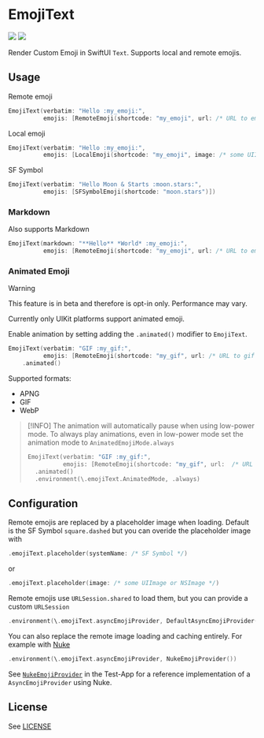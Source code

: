 # EmojiText

[![](https://img.shields.io/endpoint?url=https%3A%2F%2Fswiftpackageindex.com%2Fapi%2Fpackages%2Fdivadretlaw%2FEmojiText%2Fbadge%3Ftype%3Dplatforms)](https://swiftpackageindex.com/divadretlaw/EmojiText)
[![](https://img.shields.io/endpoint?url=https%3A%2F%2Fswiftpackageindex.com%2Fapi%2Fpackages%2Fdivadretlaw%2FEmojiText%2Fbadge%3Ftype%3Dswift-versions)](https://swiftpackageindex.com/divadretlaw/EmojiText)


Render Custom Emoji in SwiftUI `Text`. Supports local and remote emojis.

## Usage

Remote emoji

```swift
EmojiText(verbatim: "Hello :my_emoji:",
          emojis: [RemoteEmoji(shortcode: "my_emoji", url: /* URL to emoji */)])
```

Local emoji

```swift
EmojiText(verbatim: "Hello :my_emoji:",
          emojis: [LocalEmoji(shortcode: "my_emoji", image: /* some UIImage or NSImage */)])
```

SF Symbol

```swift
EmojiText(verbatim: "Hello Moon & Starts :moon.stars:",
          emojis: [SFSymbolEmoji(shortcode: "moon.stars")])
```

### Markdown

Also supports Markdown

```swift
EmojiText(markdown: "**Hello** *World* :my_emoji:",
          emojis: [RemoteEmoji(shortcode: "my_emoji", url: /* URL to emoji */)])
```

### Animated Emoji

> [!WARNING]
> This feature is in beta and therefore is opt-in only. Performance may vary.

Currently only UIKit platforms support animated emoji.

Enable animation by setting adding the `.animated()` modifier to `EmojiText`.

```swift
EmojiText(verbatim: "GIF :my_gif:",
          emojis: [RemoteEmoji(shortcode: "my_gif", url: /* URL to gif */)])
    .animated()
```

Supported formats:

- APNG
- GIF
- WebP

> [!INFO]
> The animation will automatically pause when using low-power mode. To always play animations, even in low-power mode set the animation mode to `AnimatedEmojiMode.always`
> 
> ```swift
> EmojiText(verbatim: "GIF :my_gif:",
>           emojis: [RemoteEmoji(shortcode: "my_gif", url:  /* URL to gif */)])
>   .animated()
>   .environment(\.emojiText.AnimatedMode, .always)
> ```

## Configuration

Remote emojis are replaced by a placeholder image when loading. Default is the SF Symbol `square.dashed` but you can overide the placeholder image with

```swift
.emojiText.placeholder(systemName: /* SF Symbol */)
```

or

```swift
.emojiText.placeholder(image: /* some UIImage or NSImage */)
```

Remote emojis use `URLSession.shared` to load them, but you can provide a custom `URLSession`

```swift
.environment(\.emojiText.asyncEmojiProvider, DefaultAsyncEmojiProvider(session: myUrlSession))
```

You can also replace the remote image loading and caching entirely. For example with [Nuke](https://github.com/kean/Nuke)

```swift
.environment(\.emojiText.asyncEmojiProvider, NukeEmojiProvider())
```

See [`NukeEmojiProvider`](Test/App/Provider/NukeEmojiProvider.swift) in the Test-App for a reference implementation of a `AsyncEmojiProvider` using Nuke.

## License

See [LICENSE](LICENSE)
